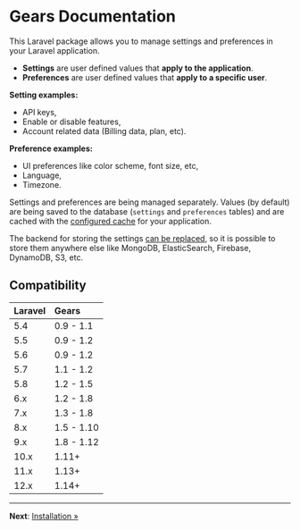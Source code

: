 # Gears Documentation

This Laravel package allows you to manage settings and preferences in your Laravel application.

- **Settings** are user defined values that **apply to the application**.
- **Preferences** are user defined values that **apply to a specific user**.

**Setting examples:**

- API keys,
- Enable or disable features,
- Account related data (Billing data, plan, etc).

**Preference examples:**

- UI preferences like color scheme, font size, etc,
- Language,
- Timezone.

Settings and preferences are being managed separately. Values (by default) are being saved to the
database (`settings` and `preferences` tables) and are cached with the
[configured cache](https://laravel.com/docs/8.x/cache) for your application.

The backend for storing the settings [can be replaced](custom-backend.md), so it is
possible to store them anywhere else like MongoDB, ElasticSearch, Firebase, DynamoDB, S3, etc.

## Compatibility

| Laravel | Gears      |
|:--------|:-----------|
| 5.4     | 0.9 - 1.1  |
| 5.5     | 0.9 - 1.2  |
| 5.6     | 0.9 - 1.2  |
| 5.7     | 1.1 - 1.2  |
| 5.8     | 1.2 - 1.5  |
| 6.x     | 1.2 - 1.8  |
| 7.x     | 1.3 - 1.8  |
| 8.x     | 1.5 - 1.10 |
| 9.x     | 1.8 - 1.12 |
| 10.x    | 1.11+      |
| 11.x    | 1.13+      |
| 12.x    | 1.14+      |

---

**Next**: [Installation &raquo;](installation.md)


